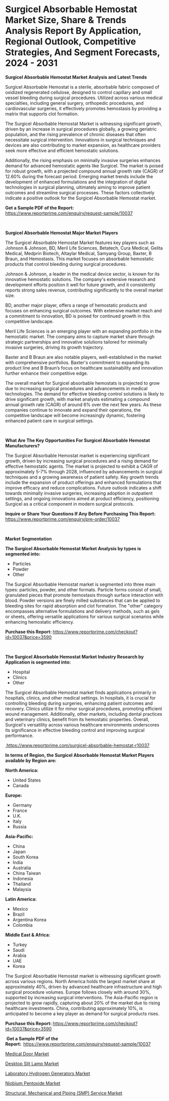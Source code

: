<p><h1>Surgicel Absorbable Hemostat Market Size, Share & Trends Analysis Report By Application, Regional Outlook, Competitive Strategies, And Segment Forecasts, 2024 - 2031</h1></p><p><strong>Surgicel Absorbable Hemostat Market Analysis and Latest Trends</strong></p>
<p><p>Surgicel Absorbable Hemostat is a sterile, absorbable fabric composed of oxidized regenerated cellulose, designed to control capillary and small vessel bleeding during surgical procedures. Utilized across various medical specialties, including general surgery, orthopedic procedures, and cardiovascular surgeries, it effectively promotes hemostasis by providing a matrix that supports clot formation. </p><p>The Surgicel Absorbable Hemostat Market is witnessing significant growth, driven by an increase in surgical procedures globally, a growing geriatric population, and the rising prevalence of chronic diseases that often necessitate surgical intervention. Innovations in surgical techniques and devices are also contributing to market expansion, as healthcare providers seek more effective and efficient hemostatic solutions. </p><p>Additionally, the rising emphasis on minimally invasive surgeries enhances demand for advanced hemostatic agents like Surgicel. The market is poised for robust growth, with a projected compound annual growth rate (CAGR) of 12.60% during the forecast period. Emerging market trends include the development of enhanced formulations and the integration of digital technologies in surgical planning, ultimately aiming to improve patient outcomes and streamline surgical processes. These factors collectively indicate a positive outlook for the Surgicel Absorbable Hemostat market.</p></p>
<p><strong>Get a Sample PDF of the Report:&nbsp;</strong> <a href="https://www.reportprime.com/enquiry/request-sample/10037?utm_campaign=973&utm_medium=2&utm_source=Github&utm_content=ia&utm_term=28112024&utm_id=surgicel-absorbable-hemostat">https://www.reportprime.com/enquiry/request-sample/10037</a></p>
<p>&nbsp;</p>
<p><strong>Surgicel Absorbable Hemostat Major Market Players</strong></p>
<p><p>The Surgicel Absorbable Hemostat Market features key players such as Johnson & Johnson, BD, Meril Life Sciences, Betatech, Cura Medical, Gelita Medical, Medprin Biotech, Altaylar Medical, Samyang Group, Baxter, B Braun, and Hemostasis. This market focuses on absorbable hemostatic products that control bleeding during surgical procedures.</p><p>Johnson & Johnson, a leader in the medical device sector, is known for its innovative hemostatic solutions. The company's extensive research and development efforts position it well for future growth, and it consistently reports strong sales revenue, contributing significantly to the overall market size.</p><p>BD, another major player, offers a range of hemostatic products and focuses on enhancing surgical outcomes. With extensive market reach and a commitment to innovation, BD is poised for continued growth in this competitive landscape.</p><p>Meril Life Sciences is an emerging player with an expanding portfolio in the hemostatic market. The company aims to capture market share through strategic partnerships and innovative solutions tailored for minimally invasive surgeries, driving its growth trajectory.</p><p>Baxter and B Braun are also notable players, well-established in the market with comprehensive portfolios. Baxter's commitment to expanding its product line and B Braun’s focus on healthcare sustainability and innovation further enhance their competitive edge.</p><p>The overall market for Surgicel absorbable hemostats is projected to grow due to increasing surgical procedures and advancements in medical technologies. The demand for effective bleeding control solutions is likely to drive significant growth, with market analysts estimating a compound annual growth rate (CAGR) of around 6% over the next few years. As these companies continue to innovate and expand their operations, the competitive landscape will become increasingly dynamic, fostering enhanced patient care in surgical settings.</p></p>
<p>&nbsp;</p>
<p><strong>What Are The Key Opportunities For Surgicel Absorbable Hemostat Manufacturers?</strong></p>
<p><p>The Surgicel Absorbable Hemostat market is experiencing significant growth, driven by increasing surgical procedures and a rising demand for effective hemostatic agents. The market is projected to exhibit a CAGR of approximately 5-7% through 2028, influenced by advancements in surgical techniques and a growing awareness of patient safety. Key growth trends include the expansion of product offerings and enhanced formulations that improve efficacy and reduce complications. Future outlook indicates a shift towards minimally invasive surgeries, increasing adoption in outpatient settings, and ongoing innovations aimed at product efficiency, positioning Surgicel as a critical component in modern surgical protocols.</p></p>
<p><strong>Inquire or Share Your Questions If Any Before Purchasing This Report:</strong> <a href="https://www.reportprime.com/enquiry/pre-order/10037?utm_campaign=973&utm_medium=2&utm_source=Github&utm_content=ia&utm_term=28112024&utm_id=surgicel-absorbable-hemostat">https://www.reportprime.com/enquiry/pre-order/10037</a></p>
<p>&nbsp;</p>
<p><strong>Market Segmentation</strong></p>
<p><strong>The Surgicel Absorbable Hemostat Market Analysis by types is segmented into:</strong></p>
<p><ul><li>Particles</li><li>Powder</li><li>Other</li></ul></p>
<p><p>The Surgicel Absorbable Hemostat market is segmented into three main types: particles, powder, and other formats. Particle forms consist of small, granulated pieces that promote hemostasis through surface interaction with blood. Powder versions are finely milled substances that can be applied to bleeding sites for rapid absorption and clot formation. The "other" category encompasses alternative formulations and delivery methods, such as gels or sheets, offering versatile applications for various surgical scenarios while enhancing hemostatic efficiency.</p></p>
<p><strong>Purchase this Report:&nbsp;</strong><a href="https://www.reportprime.com/checkout?id=10037&price=3590&utm_campaign=973&utm_medium=2&utm_source=Github&utm_content=ia&utm_term=28112024&utm_id=surgicel-absorbable-hemostat">https://www.reportprime.com/checkout?id=10037&price=3590</a></p>
<p>&nbsp;</p>
<p><strong>The Surgicel Absorbable Hemostat Market Industry Research by Application is segmented into:</strong></p>
<p><ul><li>Hospital</li><li>Clinics</li><li>Other</li></ul></p>
<p><p>The Surgicel Absorbable Hemostat market finds applications primarily in hospitals, clinics, and other medical settings. In hospitals, it is crucial for controlling bleeding during surgeries, enhancing patient outcomes and recovery. Clinics utilize it for minor surgical procedures, promoting efficient wound management. Additionally, other markets, including dental practices and veterinary clinics, benefit from its hemostatic properties. Overall, Surgicel's versatility across various healthcare environments underscores its significance in effective bleeding control and improving surgical performance.</p></p>
<p><a href="https://www.reportprime.com/surgicel-absorbable-hemostat-r10037?utm_campaign=973&utm_medium=2&utm_source=Github&utm_content=ia&utm_term=28112024&utm_id=surgicel-absorbable-hemostat">&nbsp;https://www.reportprime.com/surgicel-absorbable-hemostat-r10037</a></p>
<p><strong>In terms of Region, the Surgicel Absorbable Hemostat Market Players available by Region are:</strong></p>
<p>
    <p> <strong> North America: </strong>
        <ul>
            <li>United States</li>
            <li>Canada</li>
        </ul>
        </p> 
    <p> <strong> Europe: </strong>
        <ul>
            <li>Germany</li>
            <li>France</li>
            <li>U.K.</li>
            <li>Italy</li>
            <li>Russia</li>
        </ul>
        </p> 
    <p> <strong> Asia-Pacific: </strong>
        <ul>
            <li>China</li>
            <li>Japan</li>
            <li>South Korea</li>
            <li>India</li>
            <li>Australia</li>
            <li>China Taiwan</li>
            <li>Indonesia</li>
            <li>Thailand</li>
            <li>Malaysia</li>
        </ul>
        </p> 
    <p> <strong> Latin America: </strong>
        <ul>
            <li>Mexico</li>
            <li>Brazil</li>
            <li>Argentina Korea</li>
            <li>Colombia</li>
        </ul>
        </p> 
    <p> <strong> Middle East & Africa: </strong>
        <ul>
            <li>Turkey</li>
            <li>Saudi</li>
            <li>Arabia</li>
            <li>UAE</li>
            <li>Korea</li>
        </ul>
    </p>
    </p>
<p><p>The Surgicel Absorbable Hemostat market is witnessing significant growth across various regions. North America holds the largest market share at approximately 40%, driven by advanced healthcare infrastructure and high surgical procedure volumes. Europe follows closely with around 30%, supported by increasing surgical interventions. The Asia-Pacific region is projected to grow rapidly, capturing about 20% of the market due to rising healthcare investments. China, contributing approximately 10%, is anticipated to become a key player as demand for surgical products rises.</p></p>
<p><strong>Purchase this Report: </strong><a href="https://www.reportprime.com/checkout?id=10037&price=3590&utm_campaign=973&utm_medium=2&utm_source=Github&utm_content=ia&utm_term=28112024&utm_id=surgicel-absorbable-hemostat">https://www.reportprime.com/checkout?id=10037&price=3590</a></p>
<p>&nbsp;<strong>Get a Sample PDF of the Report:&nbsp;&nbsp;</strong><a href="https://www.reportprime.com/enquiry/request-sample/10037?utm_campaign=973&utm_medium=2&utm_source=Github&utm_content=ia&utm_term=28112024&utm_id=surgicel-absorbable-hemostat">https://www.reportprime.com/enquiry/request-sample/10037</a></p>
<p><strong></strong></p>
<p><p><a href="https://github.com/ElviraLeka1962/Market-Research-Report-List-1/blob/main/medical-door-market.md?utm_campaign=973&utm_medium=2&utm_source=Github&utm_content=ia&utm_term=28112024&utm_id=surgicel-absorbable-hemostat">Medical Door Market</a></p><p><a href="https://github.com/kimberjam0i/Market-Research-Report-List-1/blob/main/desktop-slit-lamp-market.md?utm_campaign=973&utm_medium=2&utm_source=Github&utm_content=ia&utm_term=28112024&utm_id=surgicel-absorbable-hemostat">Desktop Slit Lamp Market</a></p><p><a href="https://www.linkedin.com/pulse/market-insights-global-laboratory-hydrogen-generators-hf6gf?utm_campaign=973&utm_medium=2&utm_source=Github&utm_content=ia&utm_term=28112024&utm_id=surgicel-absorbable-hemostat">Laboratory Hydrogen Generators Market</a></p><p><a href="https://www.linkedin.com/pulse/niobium-pentoxide-landscape-product-spectrum-market-trajectories-hombf?utm_campaign=973&utm_medium=2&utm_source=Github&utm_content=ia&utm_term=28112024&utm_id=surgicel-absorbable-hemostat">Niobium Pentoxide Market</a></p><p><a href="https://issuu.com/reportprime-2/docs/structural-mechanical-and-piping-sm_f59c3b50e48428?utm_campaign=973&utm_medium=2&utm_source=Github&utm_content=ia&utm_term=28112024&utm_id=surgicel-absorbable-hemostat">Structural, Mechanical and Piping (SMP) Service Market</a></p></p>
